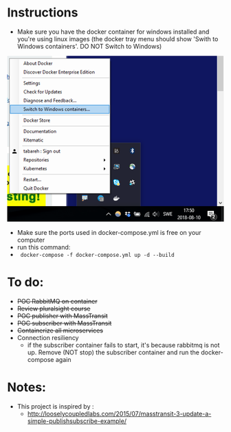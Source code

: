 # Instructions
* Make sure you have the docker container for windows installed and you're using linux images (the docker tray menu should show 'Swith to Windows containers'. DO NOT Switch to Windows)
  
![Linux Containers](images/docker_linux.png)
  
* Make sure the ports used in docker-compose.yml is free on your computer
* run this command: 
* ``` docker-compose -f docker-compose.yml up -d --build```
# To do:
* ~~POC RabbitMQ on container~~
* ~~Review pluralsight course~~
* ~~POC publisher with MassTransit~~
* ~~POC subscriber with MassTransit~~
* ~~Containerize all microservices~~
* Connection resiliency
    * if the subscriber container fails to start, it's because rabbitmq is not up. Remove (NOT stop) the subscriber container and run the docker-compose again 

# Notes:
- This project is inspired by :
    -    http://looselycoupledlabs.com/2015/07/masstransit-3-update-a-simple-publishsubscribe-example/
